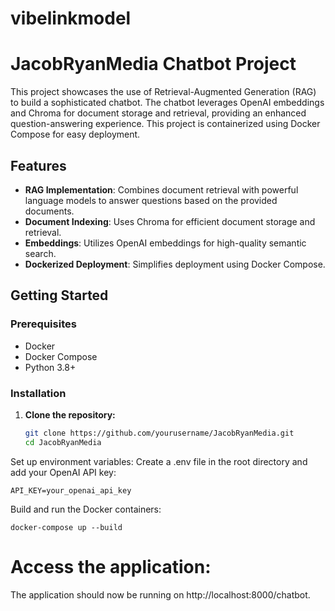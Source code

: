# vibelinkmodel

# JacobRyanMedia Chatbot Project

This project showcases the use of Retrieval-Augmented Generation (RAG) to build a sophisticated chatbot. The chatbot leverages OpenAI embeddings and Chroma for document storage and retrieval, providing an enhanced question-answering experience. This project is containerized using Docker Compose for easy deployment.

## Features

- **RAG Implementation**: Combines document retrieval with powerful language models to answer questions based on the provided documents.
- **Document Indexing**: Uses Chroma for efficient document storage and retrieval.
- **Embeddings**: Utilizes OpenAI embeddings for high-quality semantic search.
- **Dockerized Deployment**: Simplifies deployment using Docker Compose.

## Getting Started

### Prerequisites

- Docker
- Docker Compose
- Python 3.8+

### Installation

1. **Clone the repository:**
   ```sh
   git clone https://github.com/yourusername/JacobRyanMedia.git
   cd JacobRyanMedia

Set up environment variables:
Create a .env file in the root directory and add your OpenAI API key:

    API_KEY=your_openai_api_key
Build and run the Docker containers:

    docker-compose up --build
# Access the application:
The application should now be running on http://localhost:8000/chatbot.

